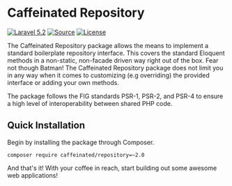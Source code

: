 Caffeinated Repository
======================
[![Laravel 5.2](https://img.shields.io/badge/Laravel-5.2-orange.svg?style=flat-square)](http://laravel.com)
[![Source](http://img.shields.io/badge/source-caffeinated/repository-blue.svg?style=flat-square)](https://github.com/caffeinated/repository)
[![License](http://img.shields.io/badge/license-MIT-brightgreen.svg?style=flat-square)](https://tldrlegal.com/license/mit-license)

The Caffeinated Repository package allows the means to implement a standard boilerplate repository interface. This covers the standard Eloquent methods in a non-static, non-facade driven way right out of the box. Fear not though Batman! The Caffeinated Repository package does not limit you in any way when it comes to customizing (e.g overriding) the provided interface or adding your own methods.

The package follows the FIG standards PSR-1, PSR-2, and PSR-4 to ensure a high level of interoperability between shared PHP code.

Quick Installation
------------------
Begin by installing the package through Composer.

```
composer require caffeinated/repository=~2.0
```

And that's it! With your coffee in reach, start building out some awesome web applications!
